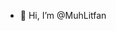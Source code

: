 - 👋 Hi, I’m @MuhLitfan


<!---
MuhLitfan/MuhLitfan is a ✨ special ✨ repository because its `README.md` (this file) appears on your GitHub profile.
You can click the Preview link to take a look at your changes.
--->

